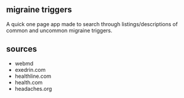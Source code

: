## migraine triggers
A quick one page app made to search through listings/descriptions of common and uncommon migraine triggers. 

## sources
* webmd
* exedrin.com
* healthline.com
* health.com
* headaches.org